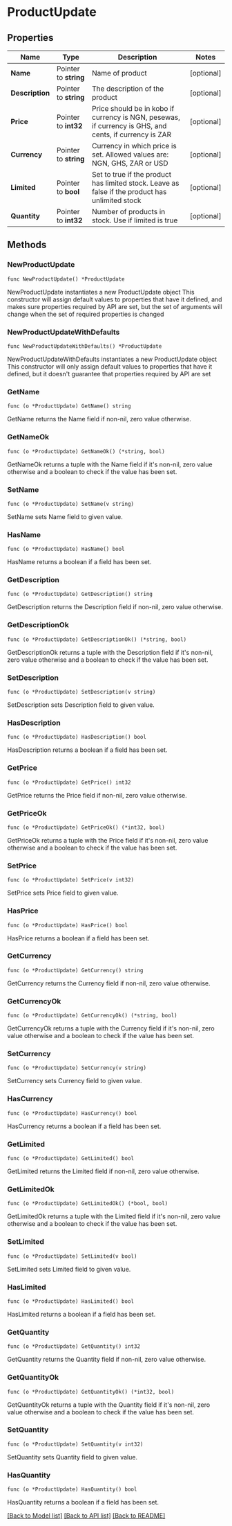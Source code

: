 # ProductUpdate

## Properties

Name | Type | Description | Notes
------------ | ------------- | ------------- | -------------
**Name** | Pointer to **string** | Name of product | [optional] 
**Description** | Pointer to **string** | The description of the product | [optional] 
**Price** | Pointer to **int32** | Price should be in kobo if currency is NGN, pesewas, if currency is GHS, and cents, if currency is ZAR | [optional] 
**Currency** | Pointer to **string** | Currency in which price is set. Allowed values are: NGN, GHS, ZAR or USD | [optional] 
**Limited** | Pointer to **bool** | Set to true if the product has limited stock. Leave as false if the product has unlimited stock | [optional] 
**Quantity** | Pointer to **int32** | Number of products in stock. Use if limited is true | [optional] 

## Methods

### NewProductUpdate

`func NewProductUpdate() *ProductUpdate`

NewProductUpdate instantiates a new ProductUpdate object
This constructor will assign default values to properties that have it defined,
and makes sure properties required by API are set, but the set of arguments
will change when the set of required properties is changed

### NewProductUpdateWithDefaults

`func NewProductUpdateWithDefaults() *ProductUpdate`

NewProductUpdateWithDefaults instantiates a new ProductUpdate object
This constructor will only assign default values to properties that have it defined,
but it doesn't guarantee that properties required by API are set

### GetName

`func (o *ProductUpdate) GetName() string`

GetName returns the Name field if non-nil, zero value otherwise.

### GetNameOk

`func (o *ProductUpdate) GetNameOk() (*string, bool)`

GetNameOk returns a tuple with the Name field if it's non-nil, zero value otherwise
and a boolean to check if the value has been set.

### SetName

`func (o *ProductUpdate) SetName(v string)`

SetName sets Name field to given value.

### HasName

`func (o *ProductUpdate) HasName() bool`

HasName returns a boolean if a field has been set.

### GetDescription

`func (o *ProductUpdate) GetDescription() string`

GetDescription returns the Description field if non-nil, zero value otherwise.

### GetDescriptionOk

`func (o *ProductUpdate) GetDescriptionOk() (*string, bool)`

GetDescriptionOk returns a tuple with the Description field if it's non-nil, zero value otherwise
and a boolean to check if the value has been set.

### SetDescription

`func (o *ProductUpdate) SetDescription(v string)`

SetDescription sets Description field to given value.

### HasDescription

`func (o *ProductUpdate) HasDescription() bool`

HasDescription returns a boolean if a field has been set.

### GetPrice

`func (o *ProductUpdate) GetPrice() int32`

GetPrice returns the Price field if non-nil, zero value otherwise.

### GetPriceOk

`func (o *ProductUpdate) GetPriceOk() (*int32, bool)`

GetPriceOk returns a tuple with the Price field if it's non-nil, zero value otherwise
and a boolean to check if the value has been set.

### SetPrice

`func (o *ProductUpdate) SetPrice(v int32)`

SetPrice sets Price field to given value.

### HasPrice

`func (o *ProductUpdate) HasPrice() bool`

HasPrice returns a boolean if a field has been set.

### GetCurrency

`func (o *ProductUpdate) GetCurrency() string`

GetCurrency returns the Currency field if non-nil, zero value otherwise.

### GetCurrencyOk

`func (o *ProductUpdate) GetCurrencyOk() (*string, bool)`

GetCurrencyOk returns a tuple with the Currency field if it's non-nil, zero value otherwise
and a boolean to check if the value has been set.

### SetCurrency

`func (o *ProductUpdate) SetCurrency(v string)`

SetCurrency sets Currency field to given value.

### HasCurrency

`func (o *ProductUpdate) HasCurrency() bool`

HasCurrency returns a boolean if a field has been set.

### GetLimited

`func (o *ProductUpdate) GetLimited() bool`

GetLimited returns the Limited field if non-nil, zero value otherwise.

### GetLimitedOk

`func (o *ProductUpdate) GetLimitedOk() (*bool, bool)`

GetLimitedOk returns a tuple with the Limited field if it's non-nil, zero value otherwise
and a boolean to check if the value has been set.

### SetLimited

`func (o *ProductUpdate) SetLimited(v bool)`

SetLimited sets Limited field to given value.

### HasLimited

`func (o *ProductUpdate) HasLimited() bool`

HasLimited returns a boolean if a field has been set.

### GetQuantity

`func (o *ProductUpdate) GetQuantity() int32`

GetQuantity returns the Quantity field if non-nil, zero value otherwise.

### GetQuantityOk

`func (o *ProductUpdate) GetQuantityOk() (*int32, bool)`

GetQuantityOk returns a tuple with the Quantity field if it's non-nil, zero value otherwise
and a boolean to check if the value has been set.

### SetQuantity

`func (o *ProductUpdate) SetQuantity(v int32)`

SetQuantity sets Quantity field to given value.

### HasQuantity

`func (o *ProductUpdate) HasQuantity() bool`

HasQuantity returns a boolean if a field has been set.


[[Back to Model list]](../README.md#documentation-for-models) [[Back to API list]](../README.md#documentation-for-api-endpoints) [[Back to README]](../README.md)



